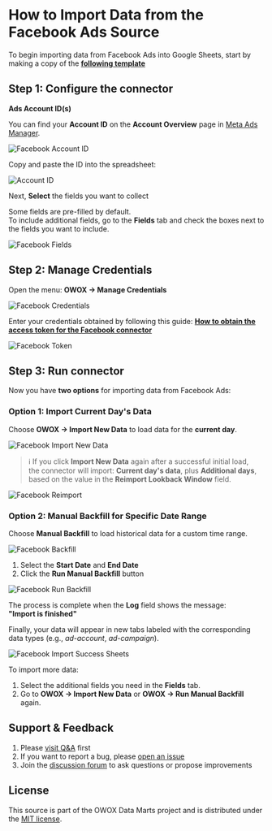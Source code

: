 # How to Import Data from the Facebook Ads Source

To begin importing data from Facebook Ads into Google Sheets, start by making a copy of the **[following template](https://docs.google.com/spreadsheets/d/1OgpGMnQqUpS23rmOyA2gTVO2FK48oPS7tJGBp9NYJy4/copy)**

## Step 1: Configure the connector

**Ads Account ID(s)**

You can find your **Account ID** on the **Account Overview** page in [Meta Ads Manager](https://adsmanager.facebook.com/adsmanager/manage/accounts).  

![Facebook Account ID](/packages/connectors/src/Sources/FacebookMarketing/res/fb_accountid.png)

Copy and paste the ID into the spreadsheet:  

![Account ID](/packages/connectors/src/Sources/FacebookMarketing/res/fb_pasteid.png)

Next, **Select** the fields you want to collect

Some fields are pre-filled by default.  
To include additional fields, go to the **Fields** tab and check the boxes next to the fields you want to include.

![Facebook Fields](/packages/connectors/src/Sources/FacebookMarketing/res/fb_fields.png)

## Step 2: Manage Credentials

Open the menu: **OWOX → Manage Credentials**

![Facebook Credentials](/packages/connectors/src/Sources/FacebookMarketing/res/fb_credentials.png)

Enter your credentials obtained by following this guide: [**How to obtain the access token for the Facebook connector**](/packages/connectors/src/Sources/FacebookMarketing/CREDENTIALS.md)

![Facebook Token](/packages/connectors/src/Sources/FacebookMarketing/res/fb_token.png)

## Step 3: Run connector

Now you have **two options** for importing data from Facebook Ads:

### Option 1: Import Current Day's Data

Choose **OWOX → Import New Data** to load data for the **current day**.

![Facebook Import New Data](/packages/connectors/src/Sources/FacebookMarketing/res/facebook_newdata.png)

> ℹ️ If you click **Import New Data** again after a successful initial load,  
> the connector will import: **Current day's data**, plus **Additional days**, based on the value in the **Reimport Lookback Window** field.

![Facebook Reimport](/packages/connectors/src/Sources/FacebookMarketing/res/facebook_reimport.png)

### Option 2: Manual Backfill for Specific Date Range

Choose **Manual Backfill** to load historical data for a custom time range.

![Facebook Backfill](/packages/connectors/src/Sources/FacebookMarketing/res/facebook_backfill.png)

1. Select the **Start Date** and **End Date**  
2. Click the **Run Manual Backfill** button

![Facebook Run Backfill](/packages/connectors/src/Sources/FacebookMarketing/res/facebook_runbackfill.png)

The process is complete when the **Log** field shows the message:  
**"Import is finished"**  

Finally, your data will appear in new tabs labeled with the corresponding data types (e.g., *ad-account*, *ad-campaign*).  

![Facebook Import Success Sheets](/packages/connectors/src/Sources/FacebookMarketing/res/facebook_importsheets.png)

To import more data:

1. Select the additional fields you need in the **Fields** tab.
2. Go to **OWOX → Import New Data** or **OWOX → Run Manual Backfill** again.

## Support & Feedback

1. Please [visit Q&A](https://github.com/OWOX/owox-data-marts/discussions/categories/q-a) first
2. If you want to report a bug, please [open an issue](https://github.com/OWOX/owox-data-marts/issues)
3. Join the [discussion forum](https://github.com/OWOX/owox-data-marts/discussions) to ask questions or propose improvements

## License

This source is part of the OWOX Data Marts project and is distributed under the [MIT license](/licenses/MIT.md).
